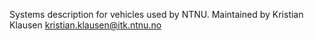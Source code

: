 Systems description for vehicles used by NTNU. 
Maintained by Kristian Klausen <kristian.klausen@itk.ntnu.no>
